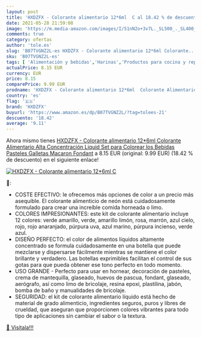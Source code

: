 ```yaml
---
layout: post
title: 'HXDZFX - Colorante alimentario 12*6ml  C al 18.42 % de descuento'
date: 2021-05-28 21:59:08
image: 'https://m.media-amazon.com/images/I/51nN2o+3v7L._SL500_._SL400_.jpg'
comments: true
category: ofertas
author: 'tole.es'
slug: 'B07TVGNZ2L-es HXDZFX - Colorante alimentario 12*6ml Colorante...'
sku: 'B07TVGNZ2L-es'
tags: [ 'Alimentación y bebidas','Harinas','Productos para cocina y repostería','colorear','hxdzfx', ]
actualPrice: 8.15 EUR
currency: EUR
price: 8.15
comparePrice: 9.99 EUR
prodname: 'HXDZFX - Colorante alimentario 12*6ml  Colorante Alimentario Alta Concentración Liquid Set para Colorear los Bebidas Pasteles Galletas Macaron Fondant'
country: 'es'
flag: '🇪🇸'
brand: 'HXDZFX'
buyurl: 'https://www.amazon.es/dp/B07TVGNZ2L/?tag=tolees-21'
descuento: '18.42'
average: '9.11'
---
```


Ahora mismo tienes [HXDZFX - Colorante alimentario 12*6ml  Colorante Alimentario Alta Concentración Liquid Set para Colorear los Bebidas Pasteles Galletas Macaron Fondant](https://www.amazon.es/dp/B07TVGNZ2L/?tag=tolees-21) a 8.15 EUR (original: 9.99 EUR) (18.42 %  de descuento) en el siguiente enlace!

[![HXDZFX - Colorante alimentario 12*6ml  C](https://m.media-amazon.com/images/I/51nN2o+3v7L._SL500_._SL400_.jpg)](https://www.amazon.es/dp/B07TVGNZ2L/?tag=tolees-21)

🔎:

- COSTE EFECTIVO: le ofrecemos más opciones de color a un precio más asequible. El colorante alimenticio de neón está cuidadosamente formulado para crear una increíble comida horneada o limo.
- COLORES IMPRESIONANTES: este kit de colorante alimentario incluye 12 colores: verde amarillo, verde, amarillo limón, rosa, marrón, azul cielo, rojo, rojo anaranjado, púrpura uva, azul marino, púrpura incienso, verde azul.
- DISEÑO PERFECTO: el color de alimentos líquidos altamente concentrado se formula cuidadosamente en una botella que puede mezclarse y dispersarse fácilmente mientras se mantiene el color brillante y verdadero. Las botellas exprimibles facilitan el control de sus gotas para que pueda obtener ese tono perfecto en todo momento.
- USO GRANDE - Perfecto para usar en hornear, decoración de pasteles, crema de mantequilla, glaseado, huevos de pascua, fondant, glaseado, aerógrafo, así como limo de bricolaje, resina epoxi, plastilina, jabón, bomba de baño y manualidades de bricolaje.
- SEGURIDAD: el kit de colorante alimentario líquido está hecho de material de grado alimenticio, ingredientes seguros, puros y libres de crueldad, que aseguran que proporcionen colores vibrantes para todo tipo de aplicaciones sin cambiar el sabor o la textura.

[🛒 Visítala!!!](https://www.amazon.es/dp/B07TVGNZ2L/?tag=tolees-21)
